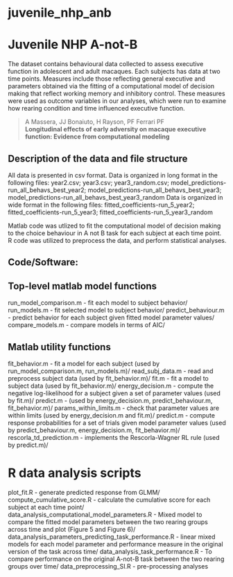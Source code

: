 # juvenile_nhp_anb


Juvenile NHP A-not-B
=======================

The dataset contains behavioural data collected to assess executive function in adolescent and adult macaques. Each subjects has data at two time points. Measures include those reflecting general executive and parameters obtained via the fitting of a computational model of decision making that reflect working memory and inhibitory control. These measures were used as outcome variables in our analyses, which were run to examine how rearing condition and time influenced executive function. 

> A Massera, JJ Bonaiuto, H Rayson, PF Ferrari PF<br>
> **Longitudinal effects of early adversity on macaque executive function: Evidence from computational modeling**<br>

## Description of the data and file structure
All data is presented in csv format. 
Data is organized in long format in the following files: year2.csv; year3.csv; year3_random.csv; model_predictions-run_all_behavs_best_year2; model_predictions-run_all_behavs_best_year3; model_predictions-run_all_behavs_best_year3_random
Data is organized in wide format in the following files: fitted_coefficients-run_5_year2; fitted_coefficients-run_5_year3; fitted_coefficients-run_5_year3_random

Matlab code was utlized to fit the computational model of decision making to the choice behaviour in A not B task for each subject at each time point. 
R code was utilized to preprocess the data, and perform statistical analyses.
  

## Code/Software:

## Top-level matlab model functions
run_model_comparison.m - fit each model to subject behavior/
run_models.m - fit selected model to subject behavior/
predict_behaviour.m - predict behavior for each subject given fitted model parameter values/ 
compare_models.m - compare models in terms of AIC/ 

## Matlab utility functions
fit_behavior.m - fit a model for each subject (used by run_model_comparison.m, run_models.m)/
read_subj_data.m - read and preprocess subject data (used by fit_behavior.m)/
fit.m - fit a model to subject data (used by fit_behavior.m)/
energy_decision.m - compute the negative log-likelihood for a subject given a set of parameter values (used by fit.m)/
predict.m - (used by energy_decision.m, predict_behaviour.m, fit_behavior.m)/
params_within_limits.m - check that parameter values are within limits (used by energy_decision.m and fit.m)/
predict.m - compute response probabilities for a set of trials given model parameter values (used by predict_behaviour.m, energy_decision.m, fit_behavior.m)/
rescorla_td_prediction.m - implements the Rescorla-Wagner RL rule (used by predict.m)/

# R data analysis scripts
plot_fit.R - generate predicted response from GLMM/
compute_cumulative_score.R - calculate the cumulative score for each subject at each time point/ 
data_analysis_computational_model_parameters.R - Mixed model to compare the fitted model parameters between the two rearing groups across time and plot       (Figure 5 and Figure 6)/ 
data_analysis_parameters_predicting_task_performance.R - linear mixed models for each model parameter and performance measure in the original version of the task across time/ 
data_analysis_task_performance.R - To compare performance on the original A-not-B task between the two rearing groups over time/ 
data_preprocessing_SI.R - pre-processing analyses 
